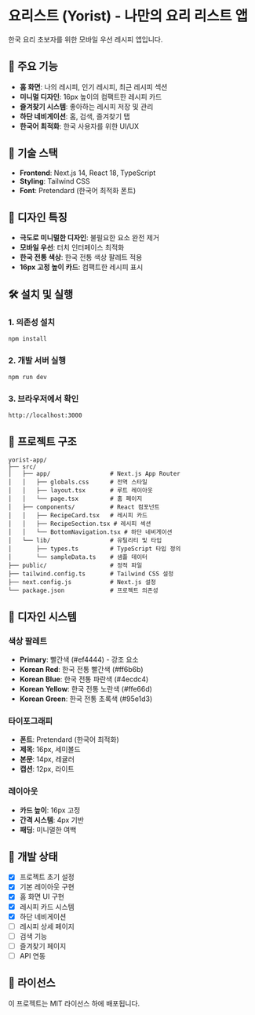 # 요리스트 (Yorist) - 나만의 요리 리스트 앱

한국 요리 초보자를 위한 모바일 우선 레시피 앱입니다.

## 🍳 주요 기능

- **홈 화면**: 나의 레시피, 인기 레시피, 최근 레시피 섹션
- **미니멀 디자인**: 16px 높이의 컴팩트한 레시피 카드
- **즐겨찾기 시스템**: 좋아하는 레시피 저장 및 관리
- **하단 네비게이션**: 홈, 검색, 즐겨찾기 탭
- **한국어 최적화**: 한국 사용자를 위한 UI/UX

## 🚀 기술 스택

- **Frontend**: Next.js 14, React 18, TypeScript
- **Styling**: Tailwind CSS
- **Font**: Pretendard (한국어 최적화 폰트)

## 📱 디자인 특징

- **극도로 미니멀한 디자인**: 불필요한 요소 완전 제거
- **모바일 우선**: 터치 인터페이스 최적화
- **한국 전통 색상**: 한국 전통 색상 팔레트 적용
- **16px 고정 높이 카드**: 컴팩트한 레시피 표시

## 🛠️ 설치 및 실행

### 1. 의존성 설치
```bash
npm install
```

### 2. 개발 서버 실행
```bash
npm run dev
```

### 3. 브라우저에서 확인
```
http://localhost:3000
```

## 📁 프로젝트 구조

```
yorist-app/
├── src/
│   ├── app/                 # Next.js App Router
│   │   ├── globals.css      # 전역 스타일
│   │   ├── layout.tsx       # 루트 레이아웃
│   │   └── page.tsx         # 홈 페이지
│   ├── components/          # React 컴포넌트
│   │   ├── RecipeCard.tsx   # 레시피 카드
│   │   ├── RecipeSection.tsx # 레시피 섹션
│   │   └── BottomNavigation.tsx # 하단 네비게이션
│   └── lib/                 # 유틸리티 및 타입
│       ├── types.ts         # TypeScript 타입 정의
│       └── sampleData.ts    # 샘플 데이터
├── public/                  # 정적 파일
├── tailwind.config.ts       # Tailwind CSS 설정
├── next.config.js           # Next.js 설정
└── package.json             # 프로젝트 의존성
```

## 🎨 디자인 시스템

### 색상 팔레트
- **Primary**: 빨간색 (#ef4444) - 강조 요소
- **Korean Red**: 한국 전통 빨간색 (#ff6b6b)
- **Korean Blue**: 한국 전통 파란색 (#4ecdc4)
- **Korean Yellow**: 한국 전통 노란색 (#ffe66d)
- **Korean Green**: 한국 전통 초록색 (#95e1d3)

### 타이포그래피
- **폰트**: Pretendard (한국어 최적화)
- **제목**: 16px, 세미볼드
- **본문**: 14px, 레귤러
- **캡션**: 12px, 라이트

### 레이아웃
- **카드 높이**: 16px 고정
- **간격 시스템**: 4px 기반
- **패딩**: 미니멀한 여백

## 🔄 개발 상태

- [x] 프로젝트 초기 설정
- [x] 기본 레이아웃 구현
- [x] 홈 화면 UI 구현
- [x] 레시피 카드 시스템
- [x] 하단 네비게이션
- [ ] 레시피 상세 페이지
- [ ] 검색 기능
- [ ] 즐겨찾기 페이지
- [ ] API 연동

## 📝 라이선스

이 프로젝트는 MIT 라이선스 하에 배포됩니다. 